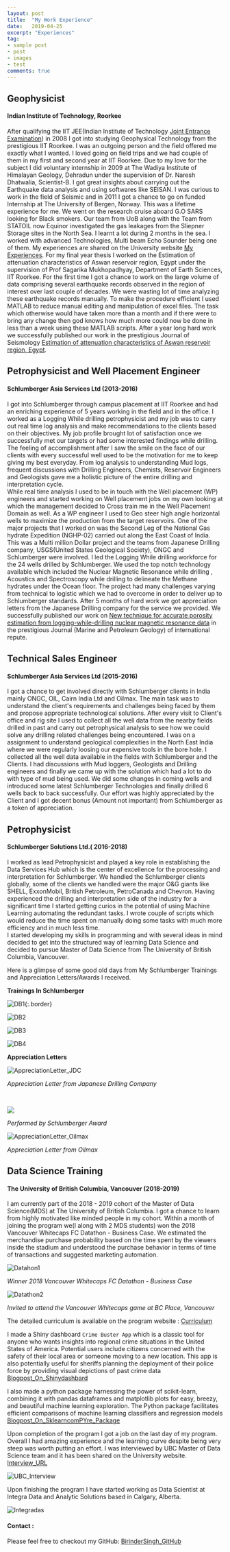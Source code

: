 ```yaml
---
layout: post
title:  "My Work Experience"
date:   2019-04-25
excerpt: "Experiences"
tag:
- sample post
- post
- images
- test
comments: true
---
```



## Geophysicist
#### Indian Institute of Technology, Roorkee

After qualifying the IIT JEE(Indian Institute of Technology [Joint Entrance Examination](https://en.wikipedia.org/wiki/Joint_Entrance_Examination)) in 2008 I got into studying Geophysical Technology from the prestigious IIT Roorkee. I was an outgoing person and the field offered me exactly what I wanted. I loved going on field trips and we had couple of them in my first and second year at IIT Roorkee. Due to my love for the subject I did voluntary internship in 2009 at The Wadiya Institute of Himalayan Geology, Dehradun under the supervision of Dr. Naresh Dhatwalia, Scientist-B. I got great insights about carrying out the Earthquake data analysis and using softwares like SEISAN. I was curious to work in the field of Seismic and in 2011 I got a chance to go on funded Internship at The University of Bergen, Norway. This was a lifetime experience for me. We went on the research cruise aboard G.O SARS looking for Black smokers. Our team from UoB along with the Team from STATOIL now Equinor investigated the gas leakages from the Sliepner Storage sites in the North Sea. I learnt a lot during 2 months in the sea. I worked with advanced Technologies, Multi beam Echo Sounder being one of them.
My experiences are shared on the University website [My Experiences](https://www.uib.no/en/geobio/54047/discovering-new-world-beneath-one%E2%80%99s-feet).
For my final year thesis I worked on the Estimation of attenuation characteristics of Aswan reservoir region, Egypt under the supervision of Prof Sagarika Mukhopadhyay, Department of Earth Sciences, IIT Roorkee. For the first time I got a chance to work on the large volume of data comprising several earthquake records observed in the region of interest over last couple of decades. We were wasting lot of time analyzing these earthquake records manually. To make the procedure efficient I used MATLAB to reduce manual editing and manipulation of excel files. The task which otherwise would have taken more than a month and if there were to bring any change then god knows how much more could now be done in less than a week using these MATLAB scripts.
After a year long hard work we successfully published our work in the prestigious Journal of Seismology [Estimation of attenuation characteristics of Aswan reservoir region, Egypt](https://link.springer.com/article/10.1007/s10950-015-9511-2).


## Petrophysicist and Well Placement Engineer
#### Schlumberger Asia Services Ltd (2013-2016)

I got into Schlumberger through campus placement at IIT Roorkee and had an enriching experience of 5 years working in the field and in the office.
I worked as a Logging While drilling petrophysicist and my job was to carry out real time log analysis and make recommendations to the clients based on their objectives. My job profile brought lot of satisfaction once we successfully met our targets or had some interested findings while drilling. The feeling of accomplishment after I saw the smile on the face of our clients with every successful well used to be the motivation for me to keep giving my best everyday. From log analysis to understanding Mud logs, frequent discussions with Drilling Engineers, Chemists, Reservoir Engineers and Geologists gave me a holistic picture of the entire drilling and interpretation cycle.      
While real time analysis I used to be in touch with the Well placement (WP) engineers and started working on Well placement jobs on my own looking at which the management decided to Cross train me in the Well Placement Domain as well. As a WP engineer I used to Geo steer high angle horizontal wells to maximize the production from the target reservoirs.
One of the major projects that I worked on was the Second Leg of the National Gas hydrate Expedition (NGHP-02) carried out along the East Coast of India. This was a Multi million Dollar project and the teams from Japanese Drilling company, USGS(United States Geological Society), ONGC and Schlumberger were involved. I led the Logging While drilling workforce for the 24 wells drilled by Schlumberger.
We used the top notch technology available which included the Nuclear Magnetic Resonance while drilling , Acoustics and Spectroscopy while drilling to delineate the Methane hydrates under the Ocean floor. The project had many challenges varying from technical to logistic which we had to overcome in order to deliver up to Schlumberger standards. After 5 months of hard work we got appreciation letters from the Japanese Drilling company for the service we provided. We successfully published our work on [New technique for accurate porosity estimation from logging-while-drilling nuclear magnetic resonance data](https://doi.org/10.1016/j.marpetgeo.2018.11.001) in the prestigious Journal (Marine and Petroleum Geology) of international repute.

## Technical Sales Engineer
#### Schlumberger Asia Services Ltd (2015-2016)

I got a chance to get involved directly with Schlumberger clients in India mainly ONGC, OIL, Cairn India Ltd and Oilmax. The main task was to understand the client's requirements and challenges being faced by them and propose appropriate technological solutions. After every visit to Client's office and rig site I used to collect all the well data from the nearby fields drilled in past and carry out petrophysical analysis to see how we could solve any drilling related challenges being encountered. I was on a assignment to understand geological complexities in the North East India where we were regularly loosing our expensive tools in the bore hole. I collected all the well data available in the fields with Schlumberger and the Clients. I had discussions with Mud loggers, Geologists and Drilling engineers and finally we came up with the solution which had a lot to do with type of mud being used. We did some changes in coming wells and introduced some latest Schlumberger Technologies and finally drilled 6 wells back to back successfully. Our effort was highly appreciated by the Client and I got decent bonus (Amount not important) from Schlumberger as a token of appreciation.  

## Petrophysicist
#### Schlumberger Solutions Ltd.( 2016-2018)

I worked as lead Petrophysicist and played a key role in establishing the Data Services Hub which is the center of excellence for the processing and interpretation for Schlumberger. We handled the Schlumberger clients globally, some of the clients we handled were the major O&G giants like SHELL, ExxonMobil, British Petroleum, PetroCanada and Chevron.
Having experienced the drilling and interpretation side of the industry for a significant time I started getting curios in the potential of using Machine Learning automating the redundant tasks. I wrote couple of scripts which would reduce the time spent on manually doing some tasks with much more efficiency and in much less time.  
I started developing my skills in programming and with several ideas in mind decided to get into the structured way of learning Data Science and decided to pursue Master of Data Science from The University of British Columbia, Vancouver.

Here is a glimpse of some good old days from My Schlumberger Trainings and Appreciation Letters/Awards I received.

**Trainings In Schlumberger**

![DB1](../imgs/DB1.PNG){:.border}

![DB2](../imgs/DB2.PNG)

![DB3](../imgs/DB3.PNG)

![DB4](../imgs/DB4.PNG)

**Appreciation Letters**

![AppreciationLetter_JDC](../imgs/AppreciationLetter_JDC.PNG)

*Appreciation Letter from Japanese Drilling Company*

<br>

![](../imgs/PbS_Letter.jpg)

*Performed by Schlumberger Award*
<br>

![AppreciationLetter_Oilmax](../imgs/AppreciationLetter_Oilmax.PNG)

*Appreciation Letter from Oilmax*



## Data Science Training
#### The University of British Columbia, Vancouver (2018-2019)

I am currently part of the 2018 - 2019 cohort of the Master of Data Science(MDS) at The University of British Columbia.
I got a chance to learn from highly motivated like minded people in my cohort. Within a month of joining the program we(I along with 2 MDS students) won the 2018 Vancouver Whitecaps FC Datathon - Business Case. We estimated the merchandise purchase probability based on the time spent by the viewers inside the stadium and understood the purchase behavior in terms of time of transactions and suggested marketing automation.

![Datahon1](../imgs/Datathon1.jpg)

*Winner 2018 Vancouver Whitecaps FC Datathon - Business Case*

![Datathon2](../imgs/Datathon2.jpg)

*Invited to attend the Vancouver Whitecaps game at BC Place, Vancouver*

The detailed curriculum is available on the program website : [Curriculum](https://masterdatascience.ubc.ca/programs/vancouver)

I made a Shiny dashboard `Crime Buster App` which is a classic tool for anyone who wants insights into regional crime situations in the United States of America. Potential users include citizens concerned with the safety of their local area or someone moving to a new location. This app is also potentially useful for sheriffs planning the deployment of their police force by providing visual depictions of past crime data [Blogpost_On_Shinydashbard](https://birinder1469.github.io/BirinderSingh_Blog/CrimeBuster_App/)

I also made a python package harnessing the power of scikit-learn, combining it with pandas dataframes and matplotlib plots for easy, breezy, and beautiful machine learning exploration. The Python package facilitates efficient comparisons of machine learning classifiers and regression models [Blogpost_On_SklearncomPYre_Package](https://birinder1469.github.io/BirinderSingh_Blog/SklearncomPYre_Package/)

Upon completion of the program I got a job on the last day of my program. Overall I had amazing experience and the learning curve despite being very steep was worth putting an effort. I was interviewed by UBC Master of Data Science team and it has been shared on the University website. [Interview_URL](https://masterdatascience.ubc.ca/student-success-stories/mds-spotlight-meet-birinder-singh-mds-vancouver-%E2%80%93-class-2019)

![UBC_Interview](../imgs/ubc_interview.PNG)

Upon finishing the program I have started working as Data Scientist at Integra Data and Analytic Solutions based in Calgary, Alberta.

![Integradas](../imgs/Integradas.PNG)




#### Contact :
Please feel free to checkout my GitHub:
[BirinderSingh_GitHub](https://github.com/Birinder1469)
